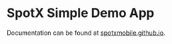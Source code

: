 # SpotX Simple Demo App

Documentation can be found at [spotxmobile.github.io](https://spotxmobile.github.io/android/sdk/).
